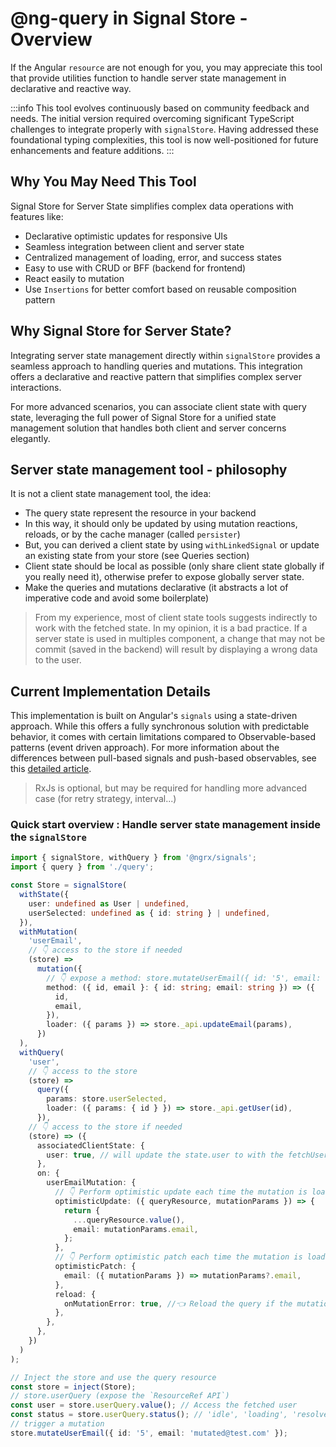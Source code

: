 # @ng-query in Signal Store - Overview

If the Angular `resource` are not enough for you, you may appreciate this tool that provide utilities function to handle server state management in declarative and reactive way.

:::info
This tool evolves continuously based on community feedback and needs. The initial version required overcoming significant TypeScript challenges to integrate properly with `signalStore`. Having addressed these foundational typing complexities, this tool is now well-positioned for future enhancements and feature additions.
:::

## Why You May Need This Tool

Signal Store for Server State simplifies complex data operations with features like:

- Declarative optimistic updates for responsive UIs
- Seamless integration between client and server state
- Centralized management of loading, error, and success states
- Easy to use with CRUD or BFF (backend for frontend)
- React easily to mutation
- Use `Insertions` for better comfort based on reusable composition pattern

## Why Signal Store for Server State?

Integrating server state management directly within `signalStore` provides a seamless approach to handling queries and mutations. This integration offers a declarative and reactive pattern that simplifies complex server interactions.

For more advanced scenarios, you can associate client state with query state, leveraging the full power of Signal Store for a unified state management solution that handles both client and server concerns elegantly.

## Server state management tool - philosophy

It is not a client state management tool, the idea:

- The query state represent the resource in your backend
- In this way, it should only be updated by using mutation reactions, reloads, or by the cache manager (called `persister`)
- But, you can derived a client state by using `withLinkedSignal` or update an existing state from your store (see Queries section)
- Client state should be local as possible (only share client state globally if you really need it), otherwise prefer to expose globally server state.
- Make the queries and mutations declarative (it abstracts a lot of imperative code and avoid some boilerplate)

> From my experience, most of client state tools suggests indirectly to work with the fetched state.
> In my opinion, it is a bad practice.
> If a server state is used in multiples component, a change that may not be commit (saved in the backend) will result by displaying a wrong data to the user.

## Current Implementation Details

This implementation is built on Angular's `signals` using a state-driven approach. While this offers a fully synchronous solution with predictable behavior, it comes with certain limitations compared to Observable-based patterns (event driven approach). For more information about the differences between pull-based signals and push-based observables, see this [detailed article](https://dev.to/lcsga/les-signals-angular-ne-remplacent-pas-les-observables-push-vs-pull-4jk1).

> RxJs is optional, but may be required for handling more advanced case (for retry strategy, interval...)

### Quick start overview : Handle server state management inside the `signalStore`

```typescript
import { signalStore, withQuery } from '@ngrx/signals';
import { query } from './query';

const Store = signalStore(
  withState({
    user: undefined as User | undefined,
    userSelected: undefined as { id: string } | undefined,
  }),
  withMutation(
    'userEmail',
    // 👇 access to the store if needed
    (store) =>
      mutation({
        // 👇 expose a method: store.mutateUserEmail({ id: '5', email:  'mutated@test.com', });
        method: ({ id, email }: { id: string; email: string }) => ({
          id,
          email,
        }),
        loader: ({ params }) => store._api.updateEmail(params),
      })
  ),
  withQuery(
    'user',
    // 👇 access to the store
    (store) =>
      query({
        params: store.userSelected,
        loader: ({ params: { id } }) => store._api.getUser(id),
      }),
    // 👇 access to the store if needed
    (store) => ({
      associatedClientState: {
        user: true, // will update the state.user to with the fetchUser data
      },
      on: {
        userEmailMutation: {
          // 👇 Perform optimistic update each time the mutation is loading
          optimisticUpdate: ({ queryResource, mutationParams }) => {
            return {
              ...queryResource.value(),
              email: mutationParams.email,
            };
          },
          // 👇 Perform optimistic patch each time the mutation is loading
          optimisticPatch: {
            email: ({ mutationParams }) => mutationParams?.email,
          },
          reload: {
            onMutationError: true, //👈 Reload the query if the mutation failed
          },
        },
      },
    })
  )
);

// Inject the store and use the query resource
const store = inject(Store);
// store.userQuery (expose the `ResourceRef API`)
const user = store.userQuery.value(); // Access the fetched user
const status = store.userQuery.status(); // 'idle', 'loading', 'resolved', 'error'
// trigger a mutation
store.mutateUserEmail({ id: '5', email: 'mutated@test.com' });
```
